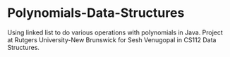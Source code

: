 # Polynomials-Data-Structures
Using linked list to do various operations with polynomials in Java. Project at Rutgers University-New Brunswick for Sesh Venugopal in CS112 Data Structures.

